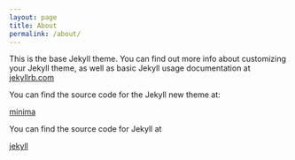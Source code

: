 ```yaml
---
layout: page
title: About
permalink: /about/
---
```


This is the base Jekyll theme. You can find out more info about customizing your Jekyll theme, as well as basic Jekyll usage documentation at [jekyllrb.com](https://jekyllrb.com/)

You can find the source code for the Jekyll new theme at:
<!--- {% include icon-github.html username="jekyll" %} /  -->
[minima](https://github.com/jekyll/minima)

You can find the source code for Jekyll at
<!--- {% include icon-github.html username="jekyll" %} / -->
[jekyll](https://github.com/jekyll/jekyll)
